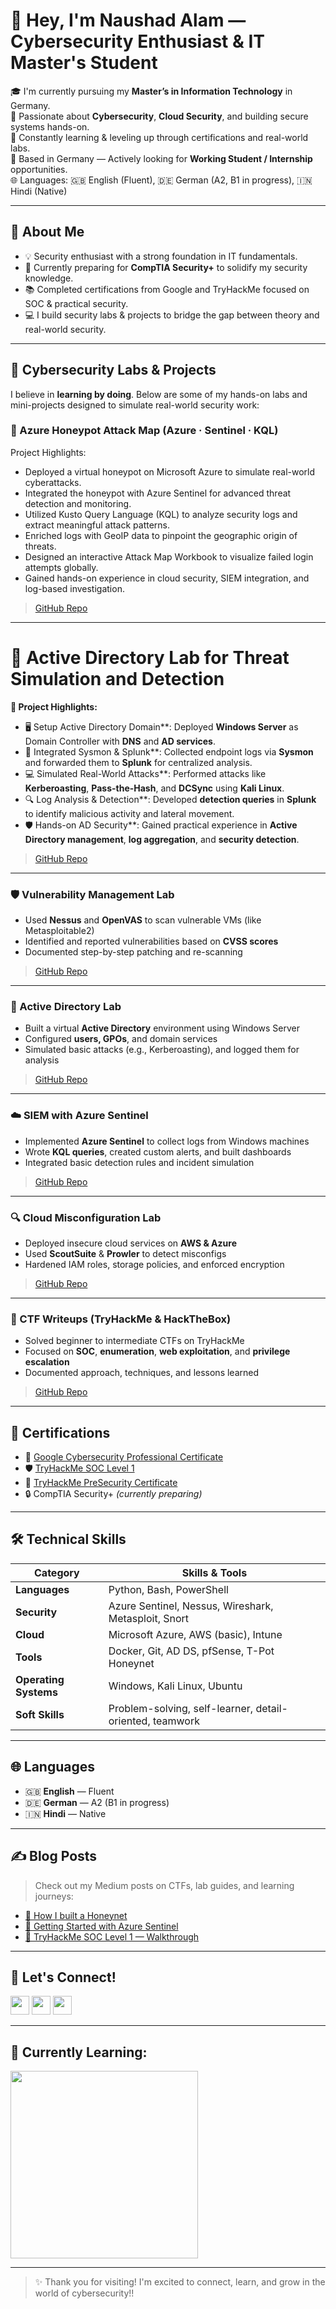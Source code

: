 # 👋 Hey, I'm Naushad Alam — Cybersecurity Enthusiast & IT Master's Student

🎓 I'm currently pursuing my **Master’s in Information Technology** in Germany.  
🔐 Passionate about **Cybersecurity**, **Cloud Security**, and building secure systems hands-on.  
🧠 Constantly learning & leveling up through certifications and real-world labs.  
🏡 Based in Germany — Actively looking for **Working Student / Internship** opportunities.  
🌐 Languages: 🇬🇧 English (Fluent), 🇩🇪 German (A2, B1 in progress), 🇮🇳 Hindi (Native)  

---

## 🚀 About Me

- 💡 Security enthusiast with a strong foundation in IT fundamentals.
- 🧩 Currently preparing for **CompTIA Security+** to solidify my security knowledge.
- 📚 Completed certifications from Google and TryHackMe focused on SOC & practical security.
- 💻 I build security labs & projects to bridge the gap between theory and real-world security.

---

## 🧪 Cybersecurity Labs & Projects

I believe in **learning by doing**. Below are some of my hands-on labs and mini-projects designed to simulate real-world security work:

### 🔧 Azure Honeypot Attack Map (Azure · Sentinel · KQL)

 Project Highlights:

- Deployed a virtual honeypot on Microsoft Azure to simulate real-world cyberattacks.
- Integrated the honeypot with Azure Sentinel for advanced threat detection and monitoring.
- Utilized Kusto Query Language (KQL) to analyze security logs and extract meaningful attack patterns.
- Enriched logs with GeoIP data to pinpoint the geographic origin of threats.
- Designed an interactive Attack Map Workbook to visualize failed login attempts globally.
- Gained hands-on experience in cloud security, SIEM integration, and log-based investigation.

> [GitHub Repo](https://github.com/Summer-source42/azure-honeypot-attackmap)

---
# 🏢 Active Directory Lab for Threat Simulation and Detection

**🔑 Project Highlights:**

- 🖥️ Setup Active Directory Domain**: Deployed **Windows Server** as Domain Controller with **DNS** and **AD services**.
- 🔌 Integrated Sysmon & Splunk**: Collected endpoint logs via **Sysmon** and forwarded them to **Splunk** for centralized analysis.
- 💻 Simulated Real-World Attacks**: Performed attacks like **Kerberoasting**, **Pass-the-Hash**, and **DCSync** using **Kali Linux**.
- 🔍 Log Analysis & Detection**: Developed **detection queries** in **Splunk** to identify malicious activity and lateral movement.
- 🛡️ Hands-on AD Security**: Gained practical experience in **Active Directory management**, **log aggregation**, and **security detection**.

> [GitHub Repo](#)

---
### 🛡️ Vulnerability Management Lab
- Used **Nessus** and **OpenVAS** to scan vulnerable VMs (like Metasploitable2)
- Identified and reported vulnerabilities based on **CVSS scores**
- Documented step-by-step patching and re-scanning

> [GitHub Repo](#)

---

### 🏢 Active Directory Lab
- Built a virtual **Active Directory** environment using Windows Server
- Configured **users, GPOs**, and domain services
- Simulated basic attacks (e.g., Kerberoasting), and logged them for analysis

> [GitHub Repo](#)

---

### ☁️ SIEM with Azure Sentinel
- Implemented **Azure Sentinel** to collect logs from Windows machines
- Wrote **KQL queries**, created custom alerts, and built dashboards
- Integrated basic detection rules and incident simulation

> [GitHub Repo](#)

---

### 🔍 Cloud Misconfiguration Lab
- Deployed insecure cloud services on **AWS & Azure**
- Used **ScoutSuite** & **Prowler** to detect misconfigs
- Hardened IAM roles, storage policies, and enforced encryption

> [GitHub Repo](#)

---

### 🧠 CTF Writeups (TryHackMe & HackTheBox)
- Solved beginner to intermediate CTFs on TryHackMe
- Focused on **SOC**, **enumeration**, **web exploitation**, and **privilege escalation**
- Documented approach, techniques, and lessons learned

> [GitHub Repo](#)

---

## 📜 Certifications

- 🧾 [Google Cybersecurity Professional Certificate](#)  
- 🛡️ [TryHackMe SOC Level 1](#)  
- 🔐 [TryHackMe PreSecurity Certificate](#)  
- 🔒 CompTIA Security+ *(currently preparing)*  

---

## 🛠️ Technical Skills

| Category        | Skills & Tools                                               |
|----------------|--------------------------------------------------------------|
| **Languages**   | Python, Bash, PowerShell                                     |
| **Security**    | Azure Sentinel, Nessus, Wireshark, Metasploit, Snort         |
| **Cloud**       | Microsoft Azure, AWS (basic), Intune                         |
| **Tools**       | Docker, Git, AD DS, pfSense, T-Pot Honeynet                  |
| **Operating Systems** | Windows, Kali Linux, Ubuntu                            |
| **Soft Skills** | Problem-solving, self-learner, detail-oriented, teamwork     |

---

## 🌐 Languages

- 🇬🇧 **English** — Fluent  
- 🇩🇪 **German** — A2 (B1 in progress)  
- 🇮🇳 **Hindi** — Native  

---

## ✍️ Blog Posts

> Check out my Medium posts on CTFs, lab guides, and learning journeys:  
- [🔗 How I built a Honeynet](#)  
- [🔗 Getting Started with Azure Sentinel](#)  
- [🔗 TryHackMe SOC Level 1 — Walkthrough](#)

---

## 🤝 Let's Connect!

<a href="mailto:your.email@example.com"><img src="https://img.shields.io/static/v1?message=Email&logo=gmail&label=&color=D14836&logoColor=white&style=for-the-badge" height="30"/></a>
<a href="https://www.linkedin.com/in/yourprofile"><img src="https://img.shields.io/static/v1?message=LinkedIn&logo=linkedin&label=&color=0077B5&logoColor=white&style=for-the-badge" height="30"/></a>
<a href="https://github.com/yourusername"><img src="https://img.shields.io/static/v1?message=GitHub&logo=github&label=&color=181717&logoColor=white&style=for-the-badge" height="30"/></a>

---

## 📌 Currently Learning:

<img src="https://media.giphy.com/media/3oKIPtjElfqwMOTbH2/giphy.gif" width="300"/>

---

> ✨ Thank you for visiting! I'm excited to connect, learn, and grow in the world of cybersecurity!!

